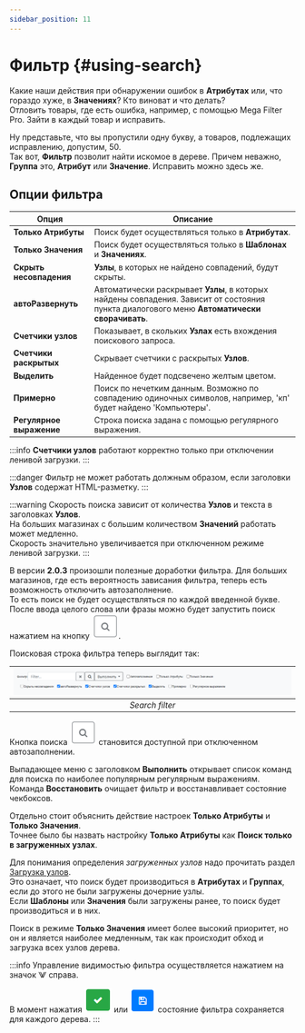 ```yaml
---
sidebar_position: 11
---
```


# Фильтр {#using-search}

Какие наши действия при обнаружении ошибок в **Атрибутах** или, что гораздо хуже, в **Значениях**? Кто виноват и что делать?  
Отловить товары, где есть ошибка, например, с помощью Mega Filter Pro. Зайти в каждый товар и исправить.  

Ну представьте, что вы пропустили одну букву, а товаров, подлежащих исправлению, допустим, 50.  
Так вот, **Фильтр** позволит найти искомое в дереве. Причем неважно, **Группа** это, **Атрибут** или **Значение**. Исправить можно здесь же.

## Опции фильтра

| Опция | Описание |
|-------|----------|
| **Только Атрибуты** | Поиск будет осуществляться только в **Атрибутах**. |
| **Только Значения** | Поиск будет осуществляться только в **Шаблонах** и **Значениях**. |
| **Скрыть несовпадения** | **Узлы**, в которых не найдено совпадений, будут скрыты. |
| **автоРазвернуть** | Автоматически раскрывает **Узлы**, в которых найдены совпадения. Зависит от состояния пункта диалогового меню **Автоматически сворачивать**. |
| **Счетчики узлов** | Показывает, в скольких **Узлах** есть вхождения поискового запроса. |
| **Счетчики раскрытых** | Скрывает счетчики с раскрытых **Узлов**. |
| **Выделить** | Найденное будет подсвечено желтым цветом. |
| **Примерно** | Поиск по нечетким данным. Возможно по совпадению одиночных символов, например, 'кп' будет найдено 'Компьютеры'. |
| **Регулярное выражение** | Строка поиска задана с помощью регулярного выражения. |

:::info
**Счетчики узлов** работают корректно только при отключении ленивой загрузки.
:::

:::danger
Фильтр не может работать должным образом, если заголовки **Узлов** содержат HTML-разметку.
:::

:::warning
Скорость поиска зависит от количества **Узлов** и текста в заголовках **Узлов**.  
На больших магазинах с большим количеством **Значений** работать может медленно.  
Скорость значительно увеличивается при отключенном режиме ленивой загрузки.
:::

В версии **2.0.3** произошли полезные доработки фильтра. Для больших магазинов, где есть вероятность зависания фильтра, теперь есть возможность отключить автозаполнение.  
То есть поиск не будет осуществляться по каждой введенной букве. После ввода целого слова или фразы можно будет запустить поиск нажатием на кнопку ![Поиск](/img/tutorial/search_button.png).

Поисковая строка фильтра теперь выглядит так:

| ![Search filter](/img/tutorial/search_filter.png) |
|:--:|
| *Search filter* |

Кнопка поиска ![Поиск](/img/tutorial/search_button.png) становится доступной при отключенном автозаполнении.

Выпадающее меню с заголовком **Выполнить** открывает список команд для поиска по наиболее популярным регулярным выражениям.  
Команда **Восстановить** очищает фильтр и восстанавливает состояние чекбоксов.

Отдельно стоит объяснить действие настроек **Только Атрибуты** и **Только Значения**.  
Точнее было бы назвать настройку **Только Атрибуты** как **Поиск только в загруженных узлах**.  

Для понимания определения *загруженных узлов* надо прочитать раздел [Загрузка узлов](theory.html#theory-loading).  
Это означает, что поиск будет производиться в **Атрибутах** и **Группах**, если до этого не были загружены дочерние узлы.  
Если **Шаблоны** или **Значения** были загружены ранее, то поиск будет производиться и в них.

Поиск в режиме **Только Значения** имеет более высокий приоритет, но он и является наиболее медленным, так как происходит обход и загрузка всех узлов дерева.

:::info
Управление видимостью фильтра осуществляется нажатием на значок ⨈ справа.  

В момент нажатия ![Применить](/img/tutorial/apply_button.png) или ![Сохранить](/img/tutorial/save_button.png) состояние фильтра сохраняется для каждого дерева.
:::
